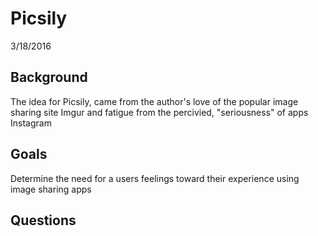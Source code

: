 # Picsily
 3/18/2016
 
## Background
The idea for Picsily, came from the author's love of the popular image sharing site Imgur and fatigue from the percivied, "seriousness" of apps Instagram

## Goals
Determine the need for a users feelings toward their experience using image sharing apps

## Questions
